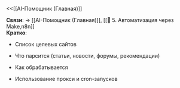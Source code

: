 <<[[AI-Помощник (Главная)]]

**Связи**: → [[AI-Помощник (Главная)]], [[🔄 5. Автоматизация через Make,n8n]]  
**Кратко**:

- Список целевых сайтов
    
- Что парсится (статьи, новости, форумы, рекомендации)
    
- Как обрабатывается
    
- Использование прокси и cron-запусков